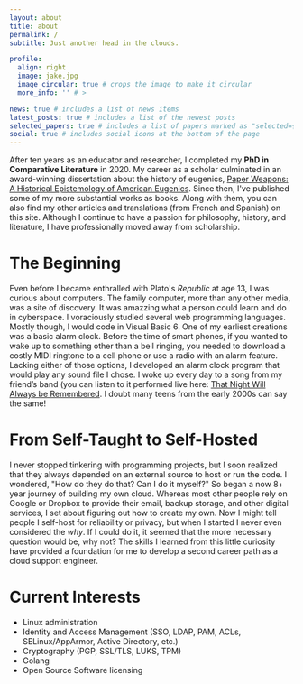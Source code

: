 ```yaml
---
layout: about
title: about
permalink: /
subtitle: Just another head in the clouds.

profile:
  align: right
  image: jake.jpg
  image_circular: true # crops the image to make it circular
  more_info: '' # >

news: true # includes a list of news items
latest_posts: true # includes a list of the newest posts
selected_papers: true # includes a list of papers marked as "selected={true}"
social: true # includes social icons at the bottom of the page
---
```



After ten years as an educator and researcher, I completed my **PhD in Comparative Literature** in 2020. My career as a scholar culminated in an award-winning dissertation about the history of eugenics, [Paper Weapons: A Historical Epistemology of American Eugenics](publications/). Since then, I've published some of my more substantial works as books. Along with them, you can also find my other articles and translations (from French and Spanish) on this site. Although I continue to have a passion for philosophy, history, and literature, I have professionally moved away from scholarship.

# The Beginning

Even before I became enthralled with Plato's *Republic* at age 13, I was curious about computers. The family computer, more than any other media, was a site of discovery. It was amazzing what a person could learn and do in cyberspace. I voraciously studied several web programming languages. Mostly though, I would code in Visual Basic 6. One of my earliest creations was a basic alarm clock. Before the time of smart phones, if you wanted to wake up to something other than a bell ringing, you needed to download a costly MIDI ringtone to a cell phone or use a radio with an alarm feature. Lacking either of those options, I developed an alarm clock program that would play any sound file I chose. I woke up every day to a song from my friend’s band (you can listen to it performed live here: [That Night Will Always be Remembered](https://www.youtube.com/watch?v=etCWKHe4TAk). I doubt many teens from the early 2000s can say the same!

# From Self-Taught to Self-Hosted

I never stopped tinkering with programming projects, but I soon realized that they always depended on an external source to host or run the code. I wondered, "How do they do that? Can I do it myself?" So began a now 8+ year journey of building my own cloud. Whereas most other people rely on Google or Dropbox to provide their email, backup storage, and other digital services, I set about figuring out how to create my own. Now I might tell people I self-host for reliability or privacy, but when I started I never even considered the *why*. If I could do it, it seemed that the more necessary question would be, why not? The skills I learned from this little curiosity have provided a foundation for me to develop a second career path as a cloud support engineer.

# Current Interests

- Linux administration
- Identity and Access Management (SSO, LDAP, PAM, ACLs, SELinux/AppArmor, Active Directory, etc.)
- Cryptography (PGP, SSL/TLS, LUKS, TPM)
- Golang
- Open Source Software licensing


